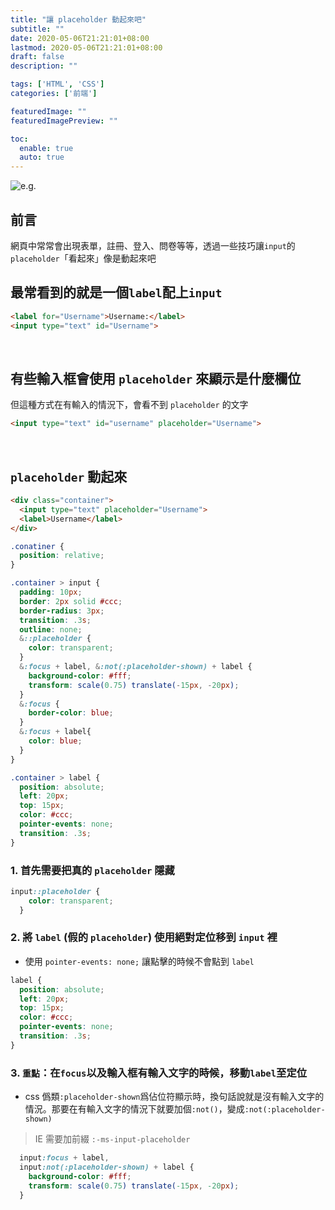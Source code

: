 ```yaml
---
title: "讓 placeholder 動起來吧"
subtitle: ""
date: 2020-05-06T21:21:01+08:00
lastmod: 2020-05-06T21:21:01+08:00
draft: false
description: ""

tags: ['HTML', 'CSS']
categories: ['前端']

featuredImage: ""
featuredImagePreview: ""

toc:
  enable: true
  auto: true
---
```


![e.g.](https://imgur.com/wVGpA5g.gif) 

## 前言
網頁中常常會出現表單，註冊、登入、問卷等等，透過一些技巧讓`input`的`placeholder`「看起來」像是動起來吧
</br>

## 最常看到的就是一個`label`配上`input`
```html
<label for="Username">Username:</label>
<input type="text" id="Username">
```
</br>

## 有些輸入框會使用 `placeholder` 來顯示是什麼欄位
但這種方式在有輸入的情況下，會看不到 `placeholder` 的文字
```html
<input type="text" id="username" placeholder="Username">
```
</br>

## `placeholder` 動起來
```html
<div class="container">
  <input type="text" placeholder="Username">
  <label>Username</label>
</div>
```
```scss
.conatiner {
  position: relative;
}

.container > input {
  padding: 10px;
  border: 2px solid #ccc;
  border-radius: 3px;
  transition: .3s;
  outline: none;
  &::placeholder {
    color: transparent;
  }
  &:focus + label, &:not(:placeholder-shown) + label {
    background-color: #fff;
    transform: scale(0.75) translate(-15px, -20px);
  }
  &:focus {
    border-color: blue;
  } 
  &:focus + label{
    color: blue;
  }
}

.container > label {
  position: absolute;
  left: 20px; 
  top: 15px;
  color: #ccc;
  pointer-events: none;
  transition: .3s;
}
```

### 1. 首先需要把真的 `placeholder` 隱藏
```css
input::placeholder {
    color: transparent;
  }
```
### 2. 將 `label` (假的 `placeholder`) 使用絕對定位移到 `input` 裡
  - 使用 `pointer-events: none;` 讓點擊的時候不會點到 `label`
```css
label {
  position: absolute;
  left: 20px; 
  top: 15px;
  color: #ccc;
  pointer-events: none;
  transition: .3s;
}
```
### 3. `重點`：在`focus`以及輸入框有輸入文字的時候，移動`label`至定位
  - css 僞類`:placeholder-shown`爲佔位符顯示時，換句話說就是沒有輸入文字的情況。那要在有輸入文字的情況下就要加個`:not()`，變成`:not(:placeholder-shown)`
> IE 需要加前綴 `:-ms-input-placeholder`
```css
  input:focus + label, 
  input:not(:placeholder-shown) + label {
    background-color: #fff;
    transform: scale(0.75) translate(-15px, -20px);
  }
```